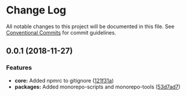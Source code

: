 # Change Log

All notable changes to this project will be documented in this file.
See [Conventional Commits](https://conventionalcommits.org) for commit guidelines.

## 0.0.1 (2018-11-27)


### Features

* **core:** Added npmrc to gitignore ([121f31a](https://github.com/PureCarsLabs/monorepo-boilerplate/commit/121f31a))
* **packages:** Added monorepo-scripts and monorepo-tools ([53d7ad7](https://github.com/PureCarsLabs/monorepo-boilerplate/commit/53d7ad7))

